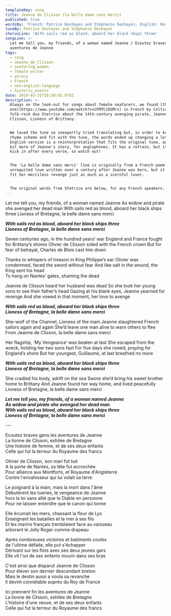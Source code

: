 ```yaml
---
templateKey: song
title: Jeanne de Clisson (la belle dame sans merci)
published: true
wordsBy: 'French: Patrice Deshayes and Stéphanie Deshayes; English: Rosie Sharkey'
tuneBy: Patrice Deshayes and Stéphanie Deshayes
chorusLine: 'With sails red as blood, aboard her black ships three'
songLine: >-
  Let me tell you, my friends, of a woman named Jeanne / Ecoutez braves gens les
  aventures de Jeanne
tags:
  - song
  - Jeanne_de_Clisson
  - seafaring_women
  - female_writer
  - piracy
  - French
  - non-english-language
  - historic_events
date: 2019-03-31T16:50:02.070Z
description: >-
  Always on the look-out for songs about female seafarers, we found [this
  one](https://www.youtube.com/watch?v=CFMTCzDSMrs) in French by Celtic
  folk-rock duo Stetrice about the 14th-century avenging pirate, Jeanne de
  Clisson, Lioness of Brittany. 


  We loved the tune so inexpertly tried translating but, in order to keep the
  rhyme scheme and fit with the tune, the words ended up changing a lot. So the
  English version is a reinterpretation that fits the original tune, and tells a
  bit more of Jeanne's story, for anglophones. It has a refrain, but it doesn't
  kick in after every verse, so watch out! 


  The 'La belle dame sans merci' line is originally from a French poem about
  unrequited love written over a century after Jeanne was born, but it seemed to
  fit her merciless revenge just as much as a scornful lover.


  The original words from Stetrice are below, for any French speakers.
---
```

Let me tell you, my friends, of a woman named Jeanne
As widow and pirate she avenged her dead man
With sails red as blood, aboard her black ships three
Lioness of Bretagne, la belle dame sans merci

***With sails red as blood, aboard her black ships three***\
***Lioness of Bretagne, la belle dame sans merci***

Seven centuries ago, in the hundred years’ war
England and France fought for Brittany’s shores
Olivier de Clisson sided with the French crown
But for fear of betrayal, Charles de Blois cast him down

Thanks to whispers of treason in King Philippe’s ear
Olivier was condemned, faced the sword without fear
And like salt in the wound, the King sent his head\
To hang on Nantes’ gates, shaming the dead

Jeanne de Clisson heard her husband was dead
So she took her young sons to see their father’s head
Gazing at his blank eyes, Jeanne yearned for revenge
And she vowed in that moment, her love to avenge

***With sails red as blood, aboard her black ships three***\
***Lioness of Bretagne, la belle dame sans merci***

She-wolf of the Channel, Lioness of the main
Jeanne slaughtered French sailors again and again
She’d leave one man alive to warn others to flee
From Jeanne de Clisson, la belle dame sans merci

Her flagship, ‘My Vengeance’ was beaten at last
She escaped from the wreck, holding her two sons fast
For five days she rowed, praying for England’s shore
But her youngest, Guillaume, at last breathed no more

***With sails red as blood, aboard her black ships three***\
***Lioness of Bretagne, la belle dame sans merci***

She cradled his body, adrift on the sea
Swore she’d bring his sweet brother home to Brittany
And Jeanne found her way home, and lived peacefully
Lioness of Bretagne, la belle dame sans merci

***Let me tell you, my friends, of a woman named Jeanne***\
***As widow and pirate she avenged her dead man***\
***With sails red as blood, aboard her black ships three***\
***Lioness of Bretagne, la belle dame sans merci***

\---

Ecoutez braves gens les aventures de Jeanne\
La lionne de Clisson, exhilée de Bretagne\
Une histoire de femme, et de ses deux enfants\
Celle qui fut la terreur du Royaume des francs

Olivier de Clisson, son mari fut tué\
A la porte de Nantes, sa tête fut accrochée\
Pour alliance aux Montforts, et Royaume d'Angleterre\
Contre l'envahisseur qui lui volait sa terre

Le poignard à la main, mais la mort dans l'âme\
Débutèrent les tueries, le vengeance de Jeanne\
hors la loi sans allié que le Diable en personne\
Pour ne laisser entendre que le canon qui tonne

Elle écumait les mers, chassant la fleur de Lys\
Enseignant les batailles et la mer à ses fils\
Et les marins français tremblaient face au vaisseau\
arborant le Jolly Roger comme drapeau

Après nombreuses victoires et batiments coulés\
de l'ultime défaite, elle put s'échapper\
Dérivant sur les flots avec ses deux jeunes gars\
Elle vit l'un de ses enfants mourir dans ses bras

C'est ainsi que disparut Jeanne de Clisson\
Pour élever son dernier descendant breton\
Mais le destin aussi a voula sa revanche\
Il devint connétable auprès du Roy de France

Ici prennent fin les aventures de Jeanne\
La lionne de Clisson, exhilée de Bretagne\
L'histoire d'une veuve, et de ses deux enfants\
Celle qui fut la terreur du Royaume des francs
